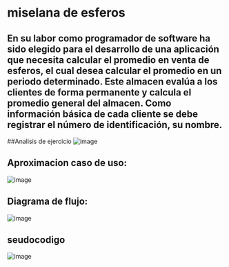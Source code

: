 # miselana de esferos
## En su labor como programador de software ha sido elegido para el desarrollo de una aplicación que necesita calcular el promedio en venta de esferos, el cual desea calcular el promedio  en un periodo determinado. Este almacen evalúa a los clientes de forma permanente y calcula el promedio general del almacen. Como información básica de cada cliente se debe registrar el número de identificación, su nombre.
##Analisis de ejercicio
![image](https://github.com/miguel908721/esferos.github.io/assets/132966412/e6ce7b7e-9d95-4858-9912-ee20a4af2878)
## Aproximacion caso de uso:
![image](https://github.com/miguel908721/esferos.github.io/assets/132966412/c9f671e1-6a81-4b85-a94b-7caa96cb6934)
## Diagrama de flujo:
![image](https://github.com/miguel908721/esferos.github.io/assets/132966412/61a3a500-62f6-4020-a641-c3b396d13e57)
## seudocodigo
![image](https://github.com/miguel908721/esferos.github.io/assets/132966412/65644534-5b12-4aef-b3c2-3ea12bacbc3d)
